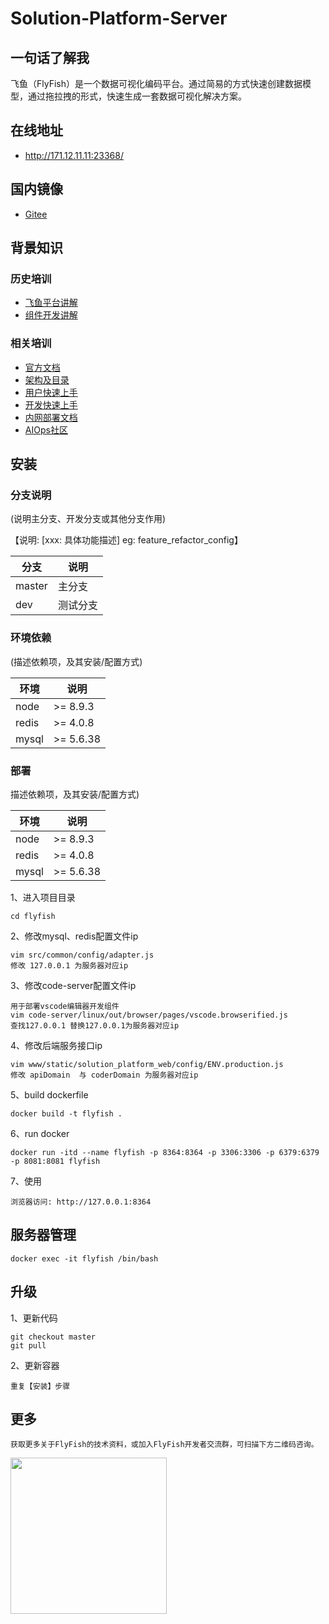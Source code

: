 # Solution-Platform-Server

## 一句话了解我

飞鱼（FlyFish）是一个数据可视化编码平台。通过简易的方式快速创建数据模型，通过拖拉拽的形式，快速生成一套数据可视化解决方案。

## 在线地址
- http://171.12.11.11:23368/

## 国内镜像
 - [Gitee](https://gitee.com/CloudWise/fly-fish)

## 背景知识

### 历史培训

 - [飞鱼平台讲解](http://docs.aiops.cloudwise.com/zh/flyfish)
 - [组件开发讲解](http://docs.aiops.cloudwise.com/zh/flyfish/component/develop.html)

### 相关培训

 - [官方文档](http://docs.aiops.cloudwise.com/zh/flyfish)
 - [架构及目录](http://docs.aiops.cloudwise.com/zh/flyfish/design.html)
 - [用户快速上手](http://docs.aiops.cloudwise.com/zh/flyfish/getting-started/)
 - [开发快速上手](http://docs.aiops.cloudwise.com/zh/flyfish/component/basic.html)
 - [内网部署文档](http://docs.aiops.cloudwise.com/zh/flyfish/deploy.html)
 - [AIOps社区](https://www.cloudwise.ai/#/datalaker/dashboard)

## 安装

### 分支说明

(说明主分支、开发分支或其他分支作用)

【说明: [xxx: 具体功能描述] eg: feature_refactor_config】

| 分支        | 说明        |
| ----------- | ----------- |
| master      | 主分支      |
| dev         | 测试分支    |

### 环境依赖

(描述依赖项，及其安装/配置方式)

| 环境  | 说明      |
| ----- | --------- |
| node  | >= 8.9.3  |
| redis | >= 4.0.8  |
| mysql | >= 5.6.38 |

### 部署
描述依赖项，及其安装/配置方式)

| 环境  | 说明      |
| ----- | --------- |
| node  | >= 8.9.3  |
| redis | >= 4.0.8  |
| mysql | >= 5.6.38 |

1、进入项目目录
```
cd flyfish
```
2、修改mysql、redis配置文件ip
```
vim src/common/config/adapter.js
修改 127.0.0.1 为服务器对应ip

```
3、修改code-server配置文件ip
```
用于部署vscode编辑器开发组件
vim code-server/linux/out/browser/pages/vscode.browserified.js
查找127.0.0.1 替换127.0.0.1为服务器对应ip
```
4、修改后端服务接口ip
```
vim www/static/solution_platform_web/config/ENV.production.js
修改 apiDomain  与 coderDomain 为服务器对应ip
```

5、build dockerfile
```
docker build -t flyfish .
```

6、run docker
```
docker run -itd --name flyfish -p 8364:8364 -p 3306:3306 -p 6379:6379 -p 8081:8081 flyfish
```

7、使用
```
浏览器访问: http://127.0.0.1:8364
```
## 服务器管理

```
docker exec -it flyfish /bin/bash
```

## 升级
1、更新代码
```
git checkout master
git pull
```
2、更新容器
```
重复【安装】步骤
```

## 更多
```
获取更多关于FlyFish的技术资料，或加入FlyFish开发者交流群，可扫描下方二维码咨询。
```
<img src="https://gitee.com/CloudWise/fly-fish/raw/main/readme_pic/qr_code.png" width="250px"/>
